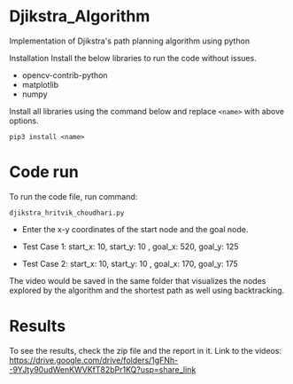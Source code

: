 # Djikstra_Algorithm
Implementation of Djikstra's path planning algorithm using python

Installation
Install the below libraries to run the code without issues.
- opencv-contrib-python
- matplotlib
- numpy

Install all libraries using the command below and replace `<name>` with above options.
```
pip3 install <name>
```
# Code run
To run the code file, run command:
```
djikstra_hritvik_choudhari.py
```

- Enter the x-y coordinates of the start node and the goal node. 

- Test Case 1: start_x: 10, start_y: 10 , goal_x: 520, goal_y: 125
- Test Case 2: start_x: 10, start_y: 10 , goal_x: 170, goal_y: 175

The video would be saved in the same folder that visualizes the nodes explored by the algorithm and the shortest path as well using backtracking.

# Results
To see the results, check  the zip file and the report in it. 
Link to the videos: https://drive.google.com/drive/folders/1gFNh--9YJty90udWenKWVKfT82bPr1KQ?usp=share_link
